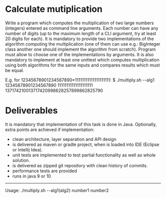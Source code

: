 Calculate mutiplication
=======================
Write a program which computes the multiplication of two large numbers (integers) entered as command line arguments.
Each number can have any number of digits (up to the maximum length of a CLI argument, try at least 20 digits for each).
It is mandatory to provide two implementations of the algorithm computing the multiplication (one of them can use
e.g.: BigInteger class another one should implement the algorithm from scratch).
Program must allow to choose one of the implementations by arguments.
It is also mandatory to implement at least one unittest which computes multiplication using both algorithms for
the same inputs and compares results which must be equal.

E.g. for 12345678901234567890*11111111111111111111:
$ ./multiply.sh --alg1 12345678901234567890 11111111111111111111
137174210013717420998628257899862825790

Deliverables
============
It is mandatory that implementation of this task is done in Java.
Optionally, extra points are achieved if implementation:
* clean architecture, layer separation and API design
* is delivered as maven or gradle project, when is loaded into IDE (Eclipse or Intellij Idea).
* unit tests are implemented to test partial functionality as well as whole solution.
* is delivered as zipped git repository with clean history of commits.
* performance tests are provided
* runs in java 9 or 10
---------------------------------------------------------------------------------------------------------------

Usage: ./multiply.sh  --alg1(alg2) number1 number2
